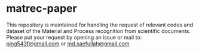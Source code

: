 # matrec-paper
This repository is maintained for handling the request of relevant codes and dataset of the Material and Process recognition from scientific documents.
Please put your request by opening an issue or mail to: ping543f@gmail.com or md.saefullah@gmail.com
